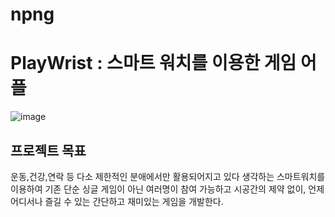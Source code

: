 # npng
  
# PlayWrist : 스마트 워치를 이용한 게임 어플

![image](https://github.com/user-attachments/assets/851ec773-93f9-439d-8a24-068e643628ac)

## 프로젝트 목표
운동,건강,연락 등 다소 제한적인 분애에서만 활용되어지고 있다 생각하는 스마트워치를 이용하여 기존 단순 싱글 게임이 아닌 여러명이 참여 가능하고 시공간의 제약 없이, 언제 어디서나 즐길 수 있는 간단하고 재미있는 게임을 개발한다.

